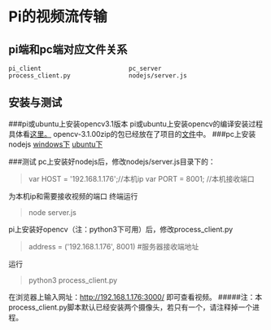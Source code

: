 Pi的视频流传输
=============
pi端和pc端对应文件关系
-------------------
	pi_client                        pc_server
    process_client.py                nodejs/server.js
安装与测试
----------
###pi或ubuntu上安装opencv3.1版本
   pi或ubuntu上安装opencv的编译安装过程具体看[这里。](http://blog.csdn.net/linj_m/article/details/45048905)
   opencv-3.1.00zip的包已经放在了项目的[文件](https://coding.net/u/gongz/p/ROV/attachment)中。
###pc上安装nodejs
[windows下](http://jingyan.baidu.com/article/b0b63dbfca599a4a483070a5.html)
[ubuntu下](http://jingyan.baidu.com/article/72ee561a533c55e16138dfef.html)

###测试
pc上安装好nodejs后，修改nodejs/server.js目录下的：
>var HOST = '192.168.1.176';//本机ip
>var PORT = 8001;           //本机接收端口

为本机ip和需要接收视频的端口
终端运行
>node server.js

pi上安装好opencv（注：python3下可用）后，修改process_client.py
>address = ('192.168.1.176', 8001) #服务器接收端地址

运行
>python3 process_client.py

在浏览器上输入网址：http://192.168.1.176:3000/
即可查看视频。
#####注：本process_client.py脚本默认已经安装两个摄像头，若只有一个，请注释掉一个进程。